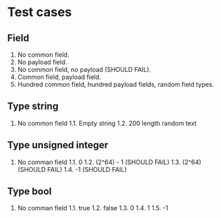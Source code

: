 # Test cases

## Field

1. No common field.
2. No payload field.
3. No common field, no payload (SHOULD FAIL).
4. Common field, payload field.
5. Hundred common field, hundred payload fields, random field types.

## Type string

1. No common field
1.1. Empty string
1.2. 200 length random text

## Type unsigned integer

1. No comman field
1.1. 0
1.2. (2^64) - 1 (SHOULD FAIL)
1.3. (2^64) (SHOULD FAIL)
1.4. -1 (SHOULD FAIL)

## Type bool

1. No comman field
1.1. true
1.2. false
1.3. 0
1.4. 1
1.5. -1
